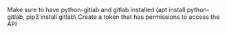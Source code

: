 Make sure to have python-gitlab and gitlab installed (apt install python-gitlab, pip3 install gitlab\\
Create a token that has permissions to access the API
